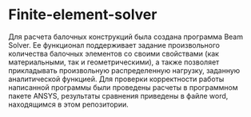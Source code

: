 # Finite-element-solver
Для расчета балочных конструкций была создана программа Beam Solver. Ее функционал поддерживает задание произвольного количества балочных элементов со своими свойствами (как материальными, так и геометрическими), а также позволяет прикладывать произвольную распределенную нагрузку, заданную аналитической функцией.
Для проверки корректности работы написанной программы были проведены расчеты в программном пакете ANSYS, результаты сравнения приведены в файле word, находящимся в этом репозитории.
